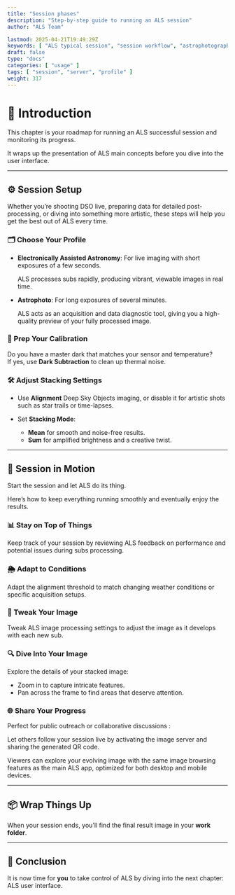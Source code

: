 ```yaml
---
title: "Session phases"
description: "Step-by-step guide to running an ALS session"
author: "ALS Team"

lastmod: 2025-04-21T19:49:29Z
keywords: [ "ALS typical session", "session workflow", "astrophotography guide" ]
draft: false
type: "docs"
categories: [ "usage" ]
tags: [ "session", "server", "profile" ]
weight: 317
---
```


# 📘 Introduction

This chapter is your roadmap for running an ALS successful session and monitoring its progress.

It wraps up the presentation of ALS main concepts before you dive into the user interface.

---

## ⚙️ Session Setup

Whether you’re shooting DSO live, preparing data for detailed post-processing, or diving into something more artistic, these steps will help you get the best out of ALS every time.

### 🗂️ Choose Your Profile

<div class="row">
<div class="col-md-6">

- **Electronically Assisted Astronomy**: For live imaging with short exposures of a few seconds.  

  ALS processes subs rapidly, producing vibrant, viewable images in real time.

</div>

<div class="col-md-6">

- **Astrophoto**: For long exposures of several minutes.  

  ALS acts as an acquisition and data diagnostic tool, giving you a high-quality preview of your fully processed image.

</div>
</div>

### 🧪 Prep Your Calibration

Do you have a master dark that matches your sensor and temperature?  
If yes, use **Dark Subtraction** to clean up thermal noise.

### 🛠️ Adjust Stacking Settings

- Use **Alignment** Deep Sky Objects imaging, or disable it for artistic shots such as star trails or time-lapses.

- Set **Stacking Mode**:
    - **Mean** for smooth and noise-free results.
    - **Sum** for amplified brightness and a creative twist.

---

## 🚀 Session in Motion

Start the session and let ALS do its thing. 

Here’s how to keep everything running smoothly and eventually enjoy the results.

### 📊 Stay on Top of Things

Keep track of your session by reviewing ALS feedback on performance and potential issues during subs processing.

### 🌦️ Adapt to Conditions

Adapt the alignment threshold to match changing weather conditions or specific acquisition setups.

### 🎨 Tweak Your Image

Tweak ALS image processing settings to adjust the image as it develops with each new sub.

### 🔍 Dive Into Your Image

Explore the details of your stacked image:  
- Zoom in to capture intricate features.  
- Pan across the frame to find areas that deserve attention.

### 🌐 Share Your Progress

Perfect for public outreach or collaborative discussions :

Let others follow your session live by activating the image server and sharing the generated QR code. 

Viewers can explore your evolving image with the same image browsing features as the main ALS app, optimized for both 
desktop and mobile devices. 

---

## 📦 Wrap Things Up

When your session ends, you'll find the final result image in your **work folder**.

---

## 🎯 Conclusion

It is now time for **you** to take control of ALS by diving into the next chapter: ALS user interface.
